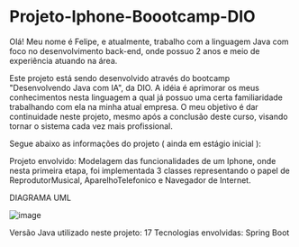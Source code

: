 # Projeto-Iphone-Boootcamp-DIO

Olá! Meu nome é Felipe, e atualmente, trabalho com a
linguagem Java com foco no desenvolvimento back-end,
onde possuo 2 anos e meio de experiência atuando 
na área. 

Este projeto está sendo desenvolvido através do bootcamp
"Desenvolvendo Java com IA", da DIO. A idéia é aprimorar
os meus conhecimentos nesta linguagem a qual já possuo uma
certa familiaridade trabalhando com ela na minha atual empresa.
O meu objetivo é dar continuidade neste projeto, mesmo após a 
conclusão deste curso, visando tornar o sistema cada vez mais profissional.


Segue abaixo as informações do projeto ( ainda em estágio inicial ):

Projeto envolvido: Modelagem das funcionalidades de um Iphone,
onde nesta primeira etapa, foi implementada 3 classes representando
o papel de ReprodutorMusical, AparelhoTelefonico e Navegador de Internet.

DIAGRAMA UML 

![image](https://github.com/FXOliveira/Projeto-Iphone-Boootcamp-DIO/assets/81167481/2451d42f-92c7-4920-90de-f22cc3a20e6d)


Versão Java utilizado neste projeto: 17
Tecnologias envolvidas: Spring Boot





